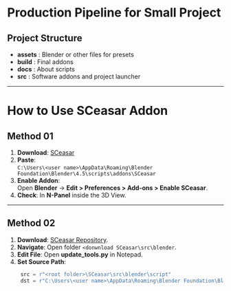 # Production Pipeline for Small Project

## Project Structure
- **assets** : Blender or other files for presets  
- **build** : Final addons  
- **docs** : About scripts  
- **src** : Software addons and project launcher  

---

# How to Use SCeasar Addon

## **Method 01**
1. **Download**: [SCeasar](https://github.com/JOKAPER-21/SCeasar/tree/main/src/blender/script)
2. **Paste**:  
   `C:\Users\<user name>\AppData\Roaming\Blender Foundation\Blender\4.5\scripts\addons\SCeasar`  
3. **Enable Addon**:  
   Open **Blender** → **Edit > Preferences > Add-ons > Enable SCeasar**.  
4. **Check**: In **N-Panel** inside the 3D View.  

---

## **Method 02**
1. **Download**: [SCeasar Repository](https://github.com/JOKAPER-21/SCeasar).  
2. **Navigate**: Open folder `<donwnload SCeasar\src\blender`.  
3. **Edit File**: Open **update_tools.py** in Notepad.  
4. **Set Source Path**:  
   ```python
    src = r"<root folder>\SCeasar\src\blender\script"
    dst = r"C:\Users\<user name>\AppData\Roaming\Blender Foundation\Blender\4.5\scripts\addons\SCeasar"